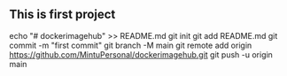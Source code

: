 ## This is first project

echo "# dockerimagehub" >> README.md
git init
git add README.md
git commit -m "first commit"
git branch -M main
git remote add origin https://github.com/MintuPersonal/dockerimagehub.git
git push -u origin main